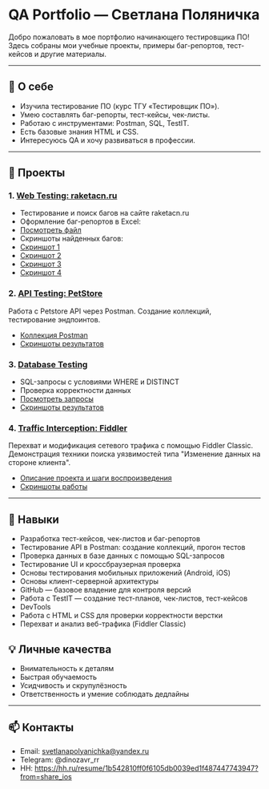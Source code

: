 # QA Portfolio — Светлана Поляничка

Добро пожаловать в мое портфолио начинающего тестировщика ПО!  
Здесь собраны мои учебные проекты, примеры баг-репортов, тест-кейсов и другие материалы.

---

## 📝 О себе
- Изучила тестирование ПО (курс ТГУ «Тестировщик ПО»).  
- Умею составлять баг-репорты, тест-кейсы, чек-листы.  
- Работаю с инструментами: Postman, SQL, TestIT.  
- Есть базовые знания HTML и CSS.  
- Интересуюсь QA и хочу развиваться в профессии.

---
## 📂 Проекты

### 1. [Web Testing: raketacn.ru](web-testing/)
- Тестирование и поиск багов на сайте raketacn.ru  
- Оформление баг-репортов в Excel: 
- [Посмотреть файл](web-testing/bugs.xlsx)  
- Скриншоты найденных багов: 
- [Скриншот 1](web-testing/bug1.png)
- [Скриншот 2](web-testing/bug2.png)
- [Скриншот 3](web-testing/bug3_1.png)
- [Скриншот 4](web-testing/bug3_2.png)

### 2. [API Testing: PetStore](api-testing-petstore/)
Работа с Petstore API через Postman. Создание коллекций, тестирование эндпоинтов.
- [Коллекция Postman](api-testing-petstore/PetStore.postman_collection.json)
- [Скриншоты результатов](api-testing-petstore/screenshots/)

### 3. [Database Testing](database-testing/)
- SQL-запросы с условиями WHERE и DISTINCT  
- Проверка корректности данных  
- [Посмотреть запросы](database-testing/queries.sql)
- [Скриншоты результатов](database-testing/screenshots/)  

### 4. [Traffic Interception: Fiddler](traffic-interception-fiddler/)
Перехват и модификация сетевого трафика с помощью Fiddler Classic. Демонстрация техники поиска уязвимостей типа "Изменение данных на стороне клиента".
- [Описание проекта и шаги воспроизведения](traffic-interception-fiddler/)
- [Скриншоты работы](traffic-interception-fiddler/screenshots/)
---

## 👻 Навыки
- Разработка тест-кейсов, чек-листов и баг-репортов
- Тестирование API в Postman: создание коллекций, прогон тестов
- Проверка данных в базе данных с помощью SQL-запросов
- Тестирование UI и кроссбраузерная проверка
- Основы тестирования мобильных приложений (Android, iOS)
- Основы клиент-серверной архитектуры
- GitHub — базовое владение для контроля версий
- Работа с TestIT — создание тест-планов, чек-листов, тест-кейсов
- DevTools
- Работа с HTML и CSS для проверки корректности верстки
- Перехват и анализ веб-трафика (Fiddler Classic)
 
## 💡 Личные качества
- Внимательность к деталям  
- Быстрая обучаемость  
- Усидчивость и скрупулёзность  
- Ответственность и умение соблюдать дедлайны  
---

## 📫 Контакты
- Email: svetlanapolyanichka@yandex.ru 
- Telegram: @dinozavr_rr  
- HH: https://hh.ru/resume/1b542810ff0f6105db0039ed1f487447743947?from=share_ios 
